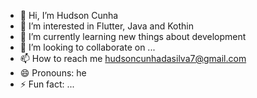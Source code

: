 - 👋 Hi, I’m Hudson Cunha
- 👀 I’m interested in Flutter, Java and Kothin
- 🌱 I’m currently learning new things about development
- 💞️ I’m looking to collaborate on ...
- 📫 How to reach me hudsoncunhadasilva7@gmail.com
- 😄 Pronouns: he
- ⚡ Fun fact: ...

<!---
cunha-hudson/cunha-hudson is a ✨ special ✨ repository because its `README.md` (this file) appears on your GitHub profile.
You can click the Preview link to take a look at your changes.
--->
